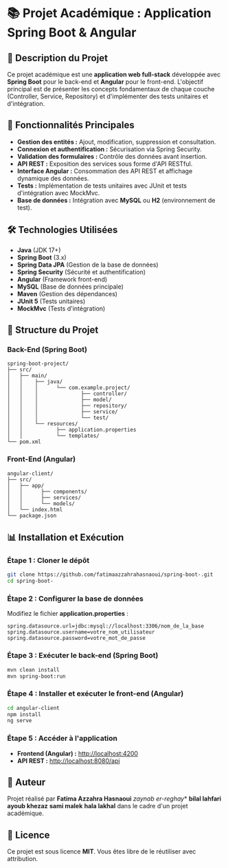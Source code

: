 # 📚 Projet Académique : Application Spring Boot & Angular

## 📝 Description du Projet
Ce projet académique est une **application web full-stack** développée avec **Spring Boot** pour le back-end et **Angular** pour le front-end. L'objectif principal est de présenter les concepts fondamentaux de chaque couche (Controller, Service, Repository) et d'implémenter des tests unitaires et d'intégration.

## 🚀 Fonctionnalités Principales

- **Gestion des entités :** Ajout, modification, suppression et consultation.
- **Connexion et authentification :** Sécurisation via Spring Security.
- **Validation des formulaires :** Contrôle des données avant insertion.
- **API REST :** Exposition des services sous forme d'API RESTful.
- **Interface Angular :** Consommation des API REST et affichage dynamique des données.
- **Tests :** Implémentation de tests unitaires avec JUnit et tests d'intégration avec MockMvc.
- **Base de données :** Intégration avec **MySQL** ou **H2** (environnement de test).

## 🛠️ Technologies Utilisées

- **Java** (JDK 17+)
- **Spring Boot** (3.x)
- **Spring Data JPA** (Gestion de la base de données)
- **Spring Security** (Sécurité et authentification)
- **Angular** (Framework front-end)
- **MySQL** (Base de données principale)
- **Maven** (Gestion des dépendances)
- **JUnit 5** (Tests unitaires)
- **MockMvc** (Tests d'intégration)

## 📂 Structure du Projet

### Back-End (Spring Boot)
```
spring-boot-project/
├── src/
│   ├── main/
│   │    ├── java/
│   │    │      └── com.example.project/
│   │    │              ├── controller/
│   │    │              ├── model/
│   │    │              ├── repository/
│   │    │              ├── service/
│   │    │              └── test/
│   │    └── resources/
│   │           ├── application.properties
│   │           └── templates/
└── pom.xml
```

### Front-End (Angular)
```
angular-client/
├── src/
│   ├── app/
│   │      ├── components/
│   │      ├── services/
│   │      └── models/
│   └── index.html
└── package.json
```

## 📊 Installation et Exécution

### Étape 1 : Cloner le dépôt
```bash
git clone https://github.com/fatimaazzahrahasnaoui/spring-boot-.git
cd spring-boot-
```

### Étape 2 : Configurer la base de données
Modifiez le fichier **application.properties** :
```properties
spring.datasource.url=jdbc:mysql://localhost:3306/nom_de_la_base
spring.datasource.username=votre_nom_utilisateur
spring.datasource.password=votre_mot_de_passe
```

### Étape 3 : Exécuter le back-end (Spring Boot)
```bash
mvn clean install
mvn spring-boot:run
```

### Étape 4 : Installer et exécuter le front-end (Angular)
```bash
cd angular-client
npm install
ng serve
```

### Étape 5 : Accéder à l'application
- **Frontend (Angular) :** [http://localhost:4200](http://localhost:4200)
- **API REST :** [http://localhost:8080/api](http://localhost:8080/api)



## 📌 Auteur
Projet réalisé par **Fatima Azzahra Hasnaoui**  *zaynab er-reghay**  **bilal lahfari**  **ayoub khezaz**  **sami malek** **hala lakhal**  dans le cadre d'un projet académique.  

## 📄 Licence
Ce projet est sous licence **MIT**. Vous êtes libre de le réutiliser avec attribution.


